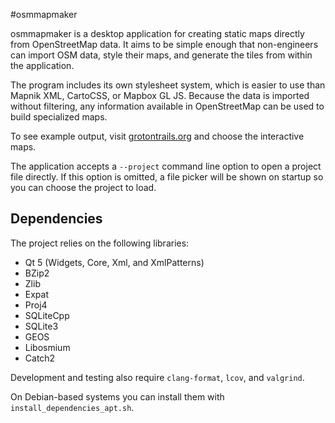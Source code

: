 #osmmapmaker

osmmapmaker is a desktop application for creating static maps directly from OpenStreetMap data. It aims to be simple enough that non-engineers can import OSM data, style their maps, and generate the tiles from within the application.

The program includes its own stylesheet system, which is easier to use than Mapnik XML, CartoCSS, or Mapbox GL JS. Because the data is imported without filtering, any information available in OpenStreetMap can be used to build specialized maps.

To see example output, visit [grotontrails.org](http://www.grotontrails.org) and choose the interactive maps.

The application accepts a `--project` command line option to open a project file directly. If this option is omitted, a file picker will be shown on startup so you can choose the project to load.

## Dependencies

The project relies on the following libraries:

- Qt 5 (Widgets, Core, Xml, and XmlPatterns)
- BZip2
- Zlib
- Expat
- Proj4
- SQLiteCpp
- SQLite3
- GEOS
- Libosmium
- Catch2

Development and testing also require `clang-format`, `lcov`, and `valgrind`.

On Debian-based systems you can install them with `install_dependencies_apt.sh`.
